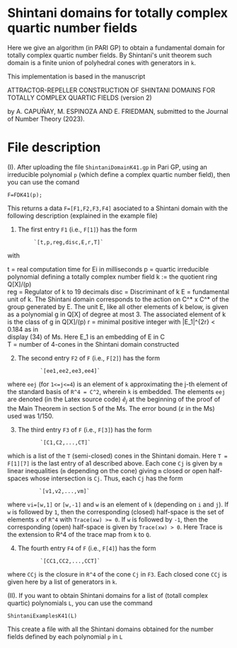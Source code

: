# Shintani domains for totally complex quartic number fields 

Here we give an algorithm (in PARI GP) to obtain a fundamental domain for totally complex quartic number fields. By Shintani's unit theorem such domain is a finite union of polyhedral cones with generators in `k`. 

This implementation is based in the manuscript

ATTRACTOR-REPELLER CONSTRUCTION OF SHINTANI DOMAINS FOR    
    TOTALLY COMPLEX QUARTIC FIELDS (version 2) 

by A. CAPUÑAY, M. ESPINOZA AND E. FRIEDMAN, submitted to the Journal of Number Theory (2023).

# File description

(I). After uploading the file `ShintaniDomainK41.gp` in Pari GP, using an irreducible polynomial `p` (which define a complex quartic number field), then you can use the comand 

  `F=FDK41(p);`

This returns a data `F=[F1,F2,F3,F4]` asociated to a Shintani domain with the following description (explained in the example file)


1. The first entry `F1` (i.e., `F[1]`) has the form 

            `[t,p,reg,disc,E,r,T]`

with 

t    = real computation time for Ei in milliseconds
p    = quartic irreducible polynomial defining a totally 
       complex number field k := the quotient ring Q[X]/(p)  
reg  = Regulator of k to 19 decimals
disc = Discriminant of k
E    = fundamental unit of k. The Shintani domain corresponds to
       the action on C^* x C^* of the group generated by E. The 
       unit E, like all other elements of k below, is given as a 
       polynomial g in Q[X] of degree at most 3. The associated 
       element of k is the class of g in Q[X]/(p)
r    = minimal positive integer with |E_1|^{2r} < 0.184 as in  
       display (34) of Ms. Here E_1 is an embedding of E in C     
T    = number of 4-cones in the Shintani domain constructed 

  
2. The second entry `F2` of `F` (i.e., `F[2]`) has the form  

              `[ee1,ee2,ee3,ee4]` 

where `eej` (for `1<=j<=4`) is an element of `k` approximating the j-th element of the standard basis of `R^4 = C^2`, wherein `k` is embedded. The elements `eej` are denoted (in the Latex source code) $\tilde{e}_j$ at the beginning of the proof of the Main Theorem in section 5 of the Ms. The error bound ($\varepsilon$ in the Ms) used was 1/150. 


3. The third entry `F3` of `F` (i.e., `F[3]`) has the form  

              `[C1,C2,...,CT]`

which is a list of the `T` (semi-closed) cones in the Shintani domain. Here `T = F[1][7]` is the last entry of a1  described above. Each cone `Cj` is given by `m` linear inequalities (`m` depending on the cone) giving `m` closed or open half-spaces whose intersection is `Cj`. Thus, each `Cj` has the form  

              `[v1,v2,...,vm]`

where `vi=[w,1]` or `[w,-1]` and `w` is an element of `k` (depending on `i` and `j`). If `w` is followed by `1`, then the corresponding (closed) half-space is the set of elements `x` of `R^4` with `Trace(xw) >= 0`. If `w` is followed by `-1`, then the corresponding (open) half-space is given by `Trace(xw) > 0`. Here Trace is the extension to R^4 of the trace map from `k` to `Q`.

4. The fourth entry `F4` of `F` (i.e., `F[4]`) has the form  

              `[CC1,CC2,...,CCT]`

where `CCj` is the closure in `R^4` of the cone `Cj` in `F3`. Each closed cone `CCj` is given here by a list of generators in `k`.
             

(II). If you want to obtain Shintani domains for a list of (totall complex quartic) polynomials `L`, you can use the command

  `ShintaniExamplesK41(L)`

This create a file with all the Shintani domains obtained for the number fields defined by each polynomial `p` in `L`
